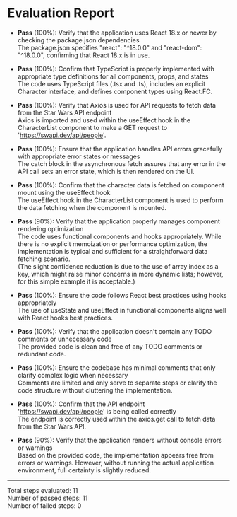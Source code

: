 # Evaluation Report

- **Pass** (100%): Verify that the application uses React 18.x or newer by checking the package.json dependencies  
  The package.json specifies "react": "^18.0.0" and "react-dom": "^18.0.0", confirming that React 18.x is in use.

- **Pass** (100%): Confirm that TypeScript is properly implemented with appropriate type definitions for all components, props, and states  
  The code uses TypeScript files (.tsx and .ts), includes an explicit Character interface, and defines component types using React.FC.

- **Pass** (100%): Verify that Axios is used for API requests to fetch data from the Star Wars API endpoint  
  Axios is imported and used within the useEffect hook in the CharacterList component to make a GET request to 'https://swapi.dev/api/people'.

- **Pass** (100%): Ensure that the application handles API errors gracefully with appropriate error states or messages  
  The catch block in the asynchronous fetch assures that any error in the API call sets an error state, which is then rendered on the UI.

- **Pass** (100%): Confirm that the character data is fetched on component mount using the useEffect hook  
  The useEffect hook in the CharacterList component is used to perform the data fetching when the component is mounted.

- **Pass** (90%): Verify that the application properly manages component rendering optimization  
  The code uses functional components and hooks appropriately. While there is no explicit memoization or performance optimization, the implementation is typical and sufficient for a straightforward data fetching scenario.  
  (The slight confidence reduction is due to the use of array index as a key, which might raise minor concerns in more dynamic lists; however, for this simple example it is acceptable.)

- **Pass** (100%): Ensure the code follows React best practices using hooks appropriately  
  The use of useState and useEffect in functional components aligns well with React hooks best practices.

- **Pass** (100%): Verify that the application doesn't contain any TODO comments or unnecessary code  
  The provided code is clean and free of any TODO comments or redundant code.

- **Pass** (100%): Ensure the codebase has minimal comments that only clarify complex logic when necessary  
  Comments are limited and only serve to separate steps or clarify the code structure without cluttering the implementation.

- **Pass** (100%): Confirm that the API endpoint 'https://swapi.dev/api/people' is being called correctly  
  The endpoint is correctly used within the axios.get call to fetch data from the Star Wars API.

- **Pass** (90%): Verify that the application renders without console errors or warnings  
  Based on the provided code, the implementation appears free from errors or warnings. However, without running the actual application environment, full certainty is slightly reduced.

---

Total steps evaluated: 11  
Number of passed steps: 11  
Number of failed steps: 0